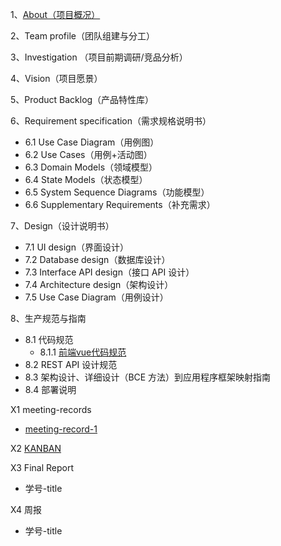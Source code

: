 1、[About（项目概况）](docs/about.md)

2、Team profile（团队组建与分工）

3、Investigation （项目前期调研/竞品分析）

4、Vision（项目愿景）

5、Product Backlog（产品特性库）

6、Requirement specification（需求规格说明书）

- 6.1 Use Case Diagram（用例图）
- 6.2 Use Cases（用例+活动图）
- 6.3 Domain Models（领域模型）
- 6.4 State Models（状态模型）
- 6.5 System Sequence Diagrams（功能模型）
- 6.6 Supplementary Requirements（补充需求）

7、Design（设计说明书）

- 7.1 UI design（界面设计）
- 7.2 Database design（数据库设计）
- 7.3 Interface API design（接口 API 设计）
- 7.4 Architecture design（架构设计）
- 7.5 Use Case Diagram（用例设计）

8、生产规范与指南

- 8.1 代码规范
  - 8.1.1 [前端vue代码规范](docs/fe-code-style-guide.md)
- 8.2 REST API 设计规范
- 8.3 架构设计、详细设计（BCE 方法）到应用程序框架映射指南
- 8.4 部署说明

X1 meeting-records
- [meeting-record-1](meetings/meeting_record_1.md)

X2 [KANBAN](https://github.com/orgs/surplus-youyu/projects)

X3 Final Report

- 学号-title

X4 周报

- 学号-title
